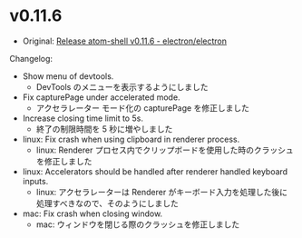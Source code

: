 # v0.11.6

* Original: [Release atom-shell v0.11.6 - electron/electron](https://github.com/electron/electron/releases/tag/v0.11.6)

Changelog:

* Show menu of devtools.
  * DevTools のメニューを表示するようにしました
* Fix capturePage under accelerated mode.
  * アクセラレーター モード化の capturePage を修正しました
* Increase closing time limit to 5s.
  * 終了の制限時間を 5 秒に増やしました
* linux: Fix crash when using clipboard in renderer process.
  * linux: Renderer プロセス内でクリップボードを使用した時のクラッシュを修正しました
* linux: Accelerators should be handled after renderer handled keyboard inputs.
  * linux: アクセラレーターは Renderer がキーボード入力を処理した後に処理すべきなので、そのようにしました
* mac: Fix crash when closing window.
  * mac: ウィンドウを閉じる際のクラッシュを修正しました
